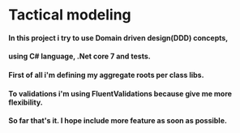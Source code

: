 # Tactical modeling

#### In this project i try to use Domain driven design(DDD) concepts,

#### using C# language, .Net core 7 and tests.

#### First of all i'm defining my aggregate roots per class libs.

#### To validations i'm using FluentValidations because give me more flexibility.

#### So far that's it. I hope include more feature as soon as possible.
